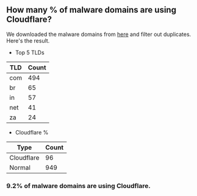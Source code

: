 ## How many % of malware domains are using Cloudflare?


We downloaded the malware domains from [here](https://urlhaus.abuse.ch) and filter out duplicates.
Here's the result.


[//]: # (start replacement)


- Top 5 TLDs

| TLD | Count |
| --- | --- |
| com | 494 |
| br | 65 |
| in | 57 |
| net | 41 |
| za | 24 |


- Cloudflare %

| Type | Count |
| --- | --- |
| Cloudflare | 96 |
| Normal | 949 |


### 9.2% of malware domains are using Cloudflare.